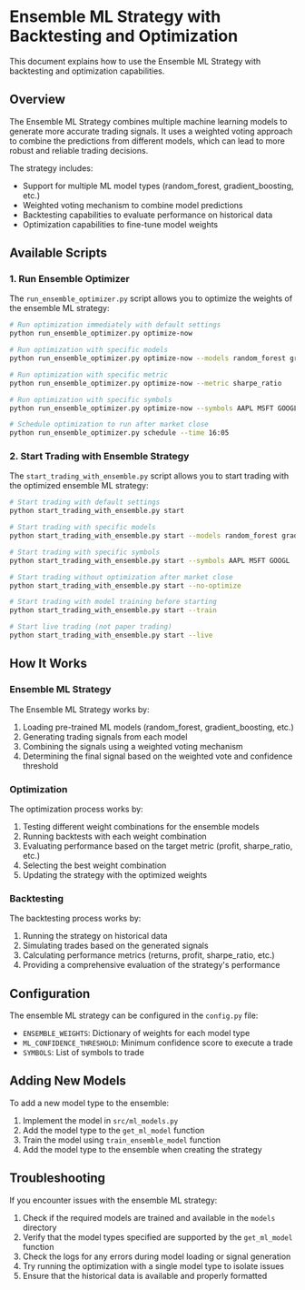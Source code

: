 # Ensemble ML Strategy with Backtesting and Optimization

This document explains how to use the Ensemble ML Strategy with backtesting and optimization capabilities.

## Overview

The Ensemble ML Strategy combines multiple machine learning models to generate more accurate trading signals. It uses a weighted voting approach to combine the predictions from different models, which can lead to more robust and reliable trading decisions.

The strategy includes:
- Support for multiple ML model types (random_forest, gradient_boosting, etc.)
- Weighted voting mechanism to combine model predictions
- Backtesting capabilities to evaluate performance on historical data
- Optimization capabilities to fine-tune model weights

## Available Scripts

### 1. Run Ensemble Optimizer

The `run_ensemble_optimizer.py` script allows you to optimize the weights of the ensemble ML strategy:

```bash
# Run optimization immediately with default settings
python run_ensemble_optimizer.py optimize-now

# Run optimization with specific models
python run_ensemble_optimizer.py optimize-now --models random_forest gradient_boosting

# Run optimization with specific metric
python run_ensemble_optimizer.py optimize-now --metric sharpe_ratio

# Run optimization with specific symbols
python run_ensemble_optimizer.py optimize-now --symbols AAPL MSFT GOOGL

# Schedule optimization to run after market close
python run_ensemble_optimizer.py schedule --time 16:05
```

### 2. Start Trading with Ensemble Strategy

The `start_trading_with_ensemble.py` script allows you to start trading with the optimized ensemble ML strategy:

```bash
# Start trading with default settings
python start_trading_with_ensemble.py start

# Start trading with specific models
python start_trading_with_ensemble.py start --models random_forest gradient_boosting

# Start trading with specific symbols
python start_trading_with_ensemble.py start --symbols AAPL MSFT GOOGL

# Start trading without optimization after market close
python start_trading_with_ensemble.py start --no-optimize

# Start trading with model training before starting
python start_trading_with_ensemble.py start --train

# Start live trading (not paper trading)
python start_trading_with_ensemble.py start --live
```

## How It Works

### Ensemble ML Strategy

The Ensemble ML Strategy works by:

1. Loading pre-trained ML models (random_forest, gradient_boosting, etc.)
2. Generating trading signals from each model
3. Combining the signals using a weighted voting mechanism
4. Determining the final signal based on the weighted vote and confidence threshold

### Optimization

The optimization process works by:

1. Testing different weight combinations for the ensemble models
2. Running backtests with each weight combination
3. Evaluating performance based on the target metric (profit, sharpe_ratio, etc.)
4. Selecting the best weight combination
5. Updating the strategy with the optimized weights

### Backtesting

The backtesting process works by:

1. Running the strategy on historical data
2. Simulating trades based on the generated signals
3. Calculating performance metrics (returns, profit, sharpe_ratio, etc.)
4. Providing a comprehensive evaluation of the strategy's performance

## Configuration

The ensemble ML strategy can be configured in the `config.py` file:

- `ENSEMBLE_WEIGHTS`: Dictionary of weights for each model type
- `ML_CONFIDENCE_THRESHOLD`: Minimum confidence score to execute a trade
- `SYMBOLS`: List of symbols to trade

## Adding New Models

To add a new model type to the ensemble:

1. Implement the model in `src/ml_models.py`
2. Add the model type to the `get_ml_model` function
3. Train the model using `train_ensemble_model` function
4. Add the model type to the ensemble when creating the strategy

## Troubleshooting

If you encounter issues with the ensemble ML strategy:

1. Check if the required models are trained and available in the `models` directory
2. Verify that the model types specified are supported by the `get_ml_model` function
3. Check the logs for any errors during model loading or signal generation
4. Try running the optimization with a single model type to isolate issues
5. Ensure that the historical data is available and properly formatted